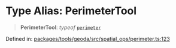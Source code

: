 # Type Alias: PerimeterTool

> **PerimeterTool**: *typeof* [`perimeter`](../variables/perimeter.md)

Defined in: [packages/tools/geoda/src/spatial\_ops/perimeter.ts:123](https://github.com/GeoDaCenter/openassistant/blob/0a6a7e7306d75a25dc968b3117f04cb7bd613bec/packages/tools/geoda/src/spatial_ops/perimeter.ts#L123)

